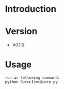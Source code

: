 # Introduction


# Version
- V0.1.0

# Usage
```
run as following command:
python SucculentQuery.py
```